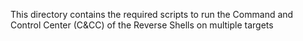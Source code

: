 This directory contains the required scripts to run the Command and Control Center (C&CC) of the Reverse Shells on multiple targets
